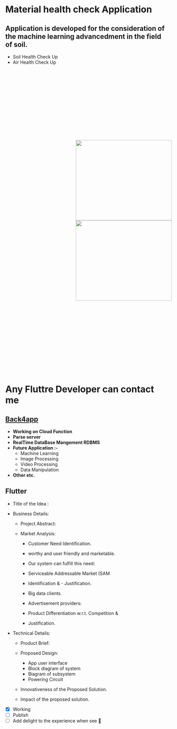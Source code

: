 # Material health check Application

 ## Application is developed for the consideration of the machine learning advancedment in the field of soil.

- Soil Health Check Up
- Air Health Check Up
<!-- ![soil](https://d2r55xnwy6nx47.cloudfront.net/uploads/2021/07/Soil2880x1620_Lede.jpg) -->
<div style='display:inline-block; padding:20px; margin:200px'>
  <img src='https://d2r55xnwy6nx47.cloudfront.net/uploads/2021/07/Soil2880x1620_Lede.jpg' width='300px' height='250px'>
    <img src='https://ec.europa.eu/environment/air/quality/legislation/images/air.jpg' width='300px' height='250'>
  </div>
<br>


 #   Any Fluttre Developer can contact me <br>
 ##  [Back4app](www.back4app.com)
  - **Working on Cloud Function**
  - **Parse server**
  - **RealTime DataBase Mangement RDBMS**
  - **Future Application :-**
    - Machine Learning
    - Image Processing
    - Video Processing
    - Data Manipulation
  - **Other etc.**
 ##  Flutter
 
   
   
   
   
   

- Title of the Idea :

- Business Details:

  - Project Abstract:
  - Market Analysis:

    - Customer Need Identification.
    - worthy and user friendly and marketable.
    - Our system can fulfill this need:
    - Serviceable Addressable Market (SAM
    - Identification & - Justification.

    - Big data clients.
    - Advertisement providers:
    - Product Differentiation w.r.t. Competition & 
    - Justification.

- Technical Details:

  - Product Brief:
  - Proposed Design:

    - App user interface
    - Block diagram of system
    - Biagram of subsystem
    - Powering Circuit

  - Innovativeness of the Proposed Solution.
  - Impact of the proposed solution.


- [x] Working
- [ ] Publish
- [ ] Add delight to the experience when see :tada:
